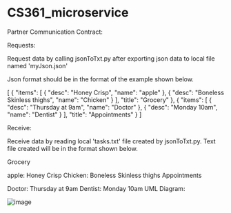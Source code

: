 # CS361_microservice

Partner Communication Contract:

Requests:

Request data by calling jsonToTxt.py after exporting json data to local file named 'myJson.json'

Json format should be in the format of the example shown below.

[ { "items": [ { "desc": "Honey Crisp", "name": "apple" }, { "desc": "Boneless Skinless thighs", "name": "Chicken" } ], "title": "Grocery" }, { "items": [ { "desc": "Thursday at 9am", "name": "Doctor" }, { "desc": "Monday 10am", "name": "Dentist" } ], "title": "Appointments" } ]

Receive:

Receive data by reading local 'tasks.txt' file created by jsonToTxt.py. Text file created will be in the format shown below.

Grocery

apple: Honey Crisp
Chicken: Boneless Skinless thighs
Appointments

Doctor: Thursday at 9am
Dentist: Monday 10am
UML Diagram:

![image](https://user-images.githubusercontent.com/59400213/181065943-cc278642-250c-4736-8d41-3389afc85fa8.png)
